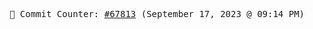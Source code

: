 <p align="center">
    <samp>
        📮 Commit Counter: <a href="https://github.com/Javascript-void0/Javascript-void0/commits/main">#67813</a> (September 17, 2023 @ 09:14 PM)
    </samp>
</p>